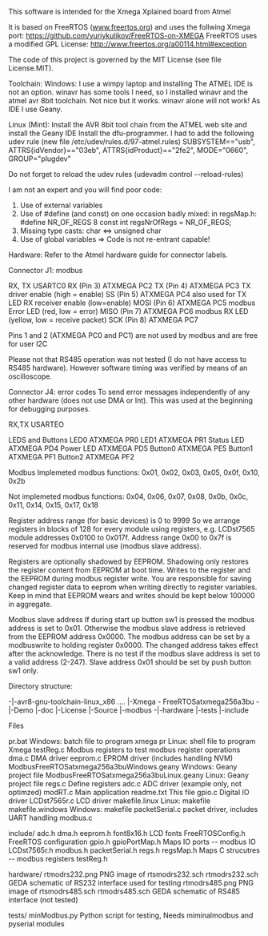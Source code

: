 This software is intended for the Xmega Xplained board from Atmel

It is based on FreeRTOS (www.freertos.org) and uses the follwing Xmega port:
https://github.com/yuriykulikov/FreeRTOS-on-XMEGA
FreeRTOS uses a modified GPL License: http://www.freertos.org/a00114.html#exception

The code of this project is governed by the MIT License (see file License.MIT).

Toolchain:
Windows:
I use a wimpy laptop and installing The ATMEL IDE is not an option. winavr has some tools
I need, so I installed winavr and the atmel avr 8bit toolchain. Not nice but it works. winavr alone will not work!
As IDE I use Geany.

Linux (Mint):
Install the AVR 8bit tool chain from the ATMEL web site and install the Geany IDE
Install the dfu-programmer. I had to add the following udev rule (new file /etc/udev/rules.d/97-atmel.rules)
SUBSYSTEM=="usb", ATTRS{idVendor}=="03eb", ATTRS{idProduct}=="2fe2", MODE="0660", GROUP="plugdev"

Do not forget to reload the udev rules (udevadm control --reload-rules)


I am not an expert and you will find poor code:
1. Use of external variables
2. Use of #define (and const) on one occasion badly mixed:
   in regsMap.h: #define NR_OF_REGS 8
   const int regsNrOfRegs = NR_OF_REGS;
3. Missing type casts:
   char <=> unsigned char
4. Use of global variables => Code is not re-entrant capable!

Hardware:
Refer to the Atmel hardware guide for connector labels.

Connector J1: modbus

RX, TX          USARTC0                                 RX      (Pin 3) ATXMEGA PC2
                                                        TX      (Pin 4) ATXMEGA PC3
TX driver enable (high = enable)                        SS      (Pin 5) ATXMEGA PC4 also used for TX LED
RX receiver enable (low=enable)                         MOSI    (Pin 6) ATXMEGA PC5
modbus Error LED   (red, low  = error)                  MISO    (Pin 7) ATXMEGA PC6
modbus RX LED      (yellow, low = receive packet)       SCK     (Pin 8) ATXMEGA PC7

Pins 1 and 2 (ATXMEGA PC0 and PC1) are not used by modbus and are free for user I2C

Please not that RS485 operation was not tested (I do not have access to RS485 hardware). However software
timing was verified by means of an oscilloscope.

Connector J4: error codes
To send error messages independently of any other hardware (does not use DMA or Int). This was used at
the beginning for debugging purposes.

RX,TX           USARTEO

LEDS and Buttons
LED0        ATXMEGA PR0
LED1        ATXMEGA PR1
Status LED  ATXMEGA PD4
Power LED   ATXMEGA PD5
Button0     ATXMEGA PE5
Button1     ATXMEGA PF1
Button2     ATXMEGA PF2

Modbus
Implemeted modbus functions:
0x01, 0x02, 0x03, 0x05, 0x0f, 0x10, 0x2b

Not implemeted modbus functions:
0x04, 0x06, 0x07, 0x08, 0x0b, 0x0c, 0x11, 0x14, 0x15, 0x17, 0x18


Register address range (for basic devices) is 0 to 9999
So we arrange registers in blocks of 128 for every module
using registers, e.g. LCDst7565 module addresses 0x0100 to 0x017f.
Address range 0x00 to 0x7f is reserved for modbus internal use
(modbus slave address).

Registers are optionally shadowed by EEPROM. Shadowing only restores
the register content from EEPROM at boot time. Writes to the
register and the EEPROM during modbus register write. You are responsible
for saving changed register data to eeprom when writing directly to register variables.
Keep in mind that EEPROM wears and writes should be kept below 100000 in aggregate.

Modbus slave address
If during start up button sw1 is pressed the modbus address is set to 0x01.
Otherwise the modbus slave address is retrieved from the EEPROM address 0x0000.
The modbus address can be set by a modbuswrite to holding register 0x0000. The
changed address takes effect after the acknowledge.
There is no test if the modbus slave address is set to a valid address (2-247).
Slave address 0x01 should be set by push button sw1 only.

Directory structure:

-|-avr8-gnu-toolchain-linux_x86 ....
 |-Xmega - FreeRTOSatxmega256a3bu -|-Demo
                                   |-doc
                                   |-License
                                   |-Source
                                   |-modbus -|-hardware
                                             |-tests
                                             |-include

Files

pr.bat                                      Windows: batch file to program xmega
pr                                          Linux: shell file to program Xmega
testReg.c                                   Modbus registers to test modbus register operations
dma.c                                       DMA driver
eeprom.c                                    EPROM driver (includes handling NVM)
ModbusFreeRTOSatxmega256a3buWindows.geany   Windows: Geany project file
ModbusFreeRTOSatxmega256a3buLinux.geany     Linux: Geany project file
regs.c                                      Define registers
adc.c                                       ADC driver (example only, not optimzed)
modRT.c                                     Main application
readme.txt                                  This file
gpio.c                                      Digital IO driver
LCDst7565r.c                                LCD driver
makefile.linux                              Linux: makefile
makefile.windows                            Windows: makefile
packetSerial.c                              packet driver, includes UART handling
modbus.c

include/
adc.h
dma.h
eeprom.h
font8x16.h                                  LCD fonts
FreeRTOSConfig.h                            FreeRTOS configuration
gpio.h
gpioPortMap.h                               Maps IO ports -- modbus IO
LCDst7565r.h
modbus.h
packetSerial.h
regs.h
regsMap.h                                   Maps C strucutres -- modbus registers
testReg.h

hardware/
rtmodrs232.png                              PNG image of rtsmodrs232.sch
rtmodrs232.sch                              GEDA schematic of RS232 interface used for testing
rtmodrs485.png                              PNG image of rtsmodrs485.sch
rtmodrs485.sch                              GEDA schematic of RS485 interface (not tested)

tests/
minModbus.py                                Python script for testing, Needs miminalmodbus and
                                            pyserial modules

